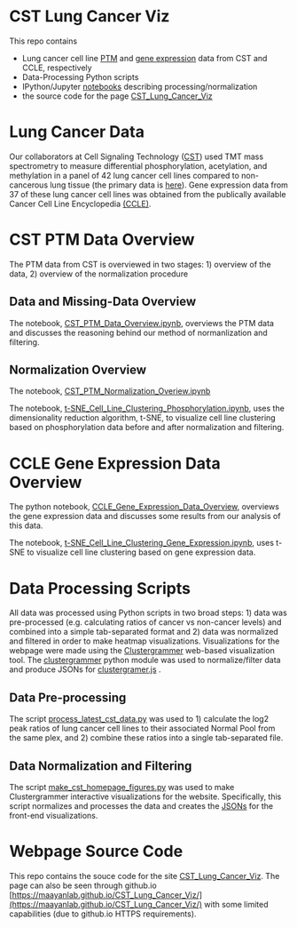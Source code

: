 # CST Lung Cancer Viz

This repo contains
* Lung cancer cell line [PTM](lung_cellline_3_1_16) and [gene expression](CCLE_gene_expression) data from CST and CCLE, respectively
* Data-Processing Python scripts
* IPython/Jupyter [notebooks](notebooks) describing processing/normalization
* the source code for the page [CST_Lung_Cancer_Viz](http://maayanlab.net/CST_Lung_Cancer_Viz/)

# Lung Cancer Data
Our collaborators at Cell Signaling Technology ([CST](https://www.cellsignal.com/)) used TMT mass spectrometry to measure differential phosphorylation, acetylation, and methylation in a panel of 42 lung cancer cell lines compared to non-cancerous lung tissue (the primary data is [here](lung_cellline_3_1_16)). Gene expression data from 37 of these lung cancer cell lines was obtained from the publically available Cancer Cell Line Encyclopedia [(CCLE)](https://portals.broadinstitute.org/ccle/home).

# CST PTM Data Overview
The PTM data from CST is overviewed in two stages: 1) overview of the data, 2) overview of the normalization procedure

## Data and Missing-Data Overview
The notebook, [CST_PTM_Data_Overview.ipynb](notebooks/CST_PTM_Data_Overview.ipynb), overviews the PTM data and discusses the reasoning behind our method of normanlization and filtering.

## Normalization Overview
The notebook, [CST_PTM_Normalization_Overiew.ipynb](notebooks/CST_PTM_Normalization_Overview.ipynb)

The notebook, [t-SNE_Cell_Line_Clustering_Phosphorylation.ipynb](notebooks/t-SNE_Cell_Line_Clustering_Phosphorylation.ipynb), uses the dimensionality reduction algorithm, t-SNE, to visualize cell line clustering based on phosphorylation data before and after normalization and filtering.

# CCLE Gene Expression Data Overview
The python notebook, [CCLE_Gene_Expression_Data_Overview](notebooks/CCLE_Gene_Expression_Data_Overview.ipynb), overviews the gene expression data and discusses some results from our analysis of this data.

The notebook, [t-SNE_Cell_Line_Clustering_Gene_Expression.ipynb](notebooks/t-SNE_Cell_Line_Clustering_Gene_Expression.ipynb), uses t-SNE to visualize cell line clustering based on gene expression data.

# Data Processing Scripts
All data was processed using Python scripts in two broad steps: 1) data was pre-processed (e.g. calculating ratios of cancer vs non-cancer levels) and combined into a simple tab-separated format and 2) data was normalized and filtered in order to make heatmap visualizations. Visualizations for the webpage were made using the [Clustergrammer](https://github.com/MaayanLab/clustergrammer) web-based visualization tool. The [clustergrammer](clustergrammer) python module was used to normalize/filter data and produce JSONs for [clustergramer.js](js/clustergrammer.js) .

## Data Pre-processing
The script [process_latest_cst_data.py](process_latest_cst_data.py) was used to 1) calculate the log2 peak ratios of lung cancer cell lines to their associated Normal Pool from the same plex, and 2) combine these ratios into a single tab-separated file.

## Data Normalization and Filtering
The script [make_cst_homepage_figures.py](make_cst_homepage_figures.py) was used to make Clustergrammer interactive visualizations for the website. Specifically, this script normalizes and processes the data and creates the [JSONs](json) for the front-end visualizations.

# Webpage Source Code
This repo contains the souce code for the site [CST_Lung_Cancer_Viz](http://maayanlab.net/CST_Lung_Cancer_Viz/). The page can also be seen through github.io [https://maayanlab.github.io/CST_Lung_Cancer_Viz/](https://maayanlab.github.io/CST_Lung_Cancer_Viz/) with some limited capabilities (due to github.io HTTPS requirements).
